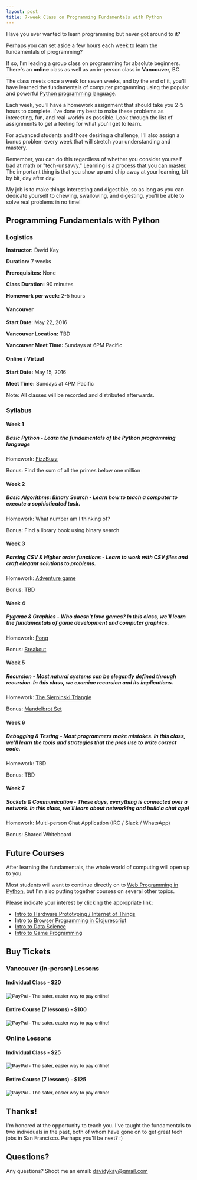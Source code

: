 ```yaml
---
layout: post
title: 7-week Class on Programming Fundamentals with Python
---
```


Have you ever wanted to learn programming but never got around to it?

Perhaps you can set aside a few hours each week to learn the fundamentals of programming?

If so, I'm leading a group class on programming for absolute beginners. There's an **online** class as well as an in-person class in **Vancouver**, BC.

The class meets once a week for seven weeks, and by the end of it, you'll have learned the fundamentals of computer progamming using the popular and powerful [Python programming language](https://en.wikipedia.org/wiki/Python_(programming_language)).

Each week, you'll have a homework assignment that should take you 2-5 hours to complete. I've done my best to make these problems as interesting, fun, and real-worldy as possible. Look through the list of assignments to get a feeling for what you'll get to learn.

For advanced students and those desiring a challenge, I'll also assign a bonus problem every week that will stretch your understanding and mastery. 

Remember, you can do this regardless of whether you consider yourself bad at math or "tech-unsavvy."
Learning is a process that you [can master](http://www.amazon.com/dp/039916524X/ref=r_soa_w_d).
The important thing is that you show up and chip away at your learning, bit by bit, day after day.

My job is to make things interesting and digestible, so as long as you can dedicate yourself to chewing, swallowing, and digesting, you'll be able to solve real problems in no time!

## Programming Fundamentals with Python

### Logistics

**Instructor:** David Kay

**Duration:** 7 weeks

**Prerequisites:** None

**Class Duration:** 90 minutes

**Homework per week:** 2-5 hours

#### Vancouver

**Start Date**: May 22, 2016

**Vancouver Location:** TBD

**Vancouver Meet Time:** Sundays at 6PM Pacific

#### Online / Virtual

**Start Date:** May 15, 2016

**Meet Time:** Sundays at 4PM Pacific

Note: All classes will be recorded and distributed afterwards.

### Syllabus

#### Week 1

##### Basic Python - Learn the fundamentals of the Python programming language

Homework: [FizzBuzz](https://en.wikipedia.org/wiki/Fizz_buzz)

Bonus: Find the sum of all the primes below one million

#### Week 2

##### Basic Algorithms: Binary Search - Learn how to teach a computer to execute a sophisticated task.

Homework: What number am I thinking of?

Bonus: Find a library book using binary search

#### Week 3

##### Parsing CSV & Higher order functions - Learn to work with CSV files and craft elegant solutions to problems.

Homework: [Adventure game](https://en.wikipedia.org/wiki/Interactive_fiction)

Bonus: TBD

#### Week 4

##### Pygame & Graphics - Who doesn't love games? In this class, we'll learn the fundamentals of game development and computer graphics.

Homework: [Pong](https://en.wikipedia.org/wiki/Pong)

Bonus: [Breakout](https://en.wikipedia.org/wiki/Breakout_(video_game))

#### Week 5 

##### Recursion - Most natural systems can be elegantly defined through recursion. In this class, we examine recursion and its implications.

Homework: [The Sierpinski Triangle](https://en.wikipedia.org/wiki/Sierpinski_triangle)

Bonus: [Mandelbrot Set](https://en.wikipedia.org/wiki/Mandlebrot_set)

#### Week 6

##### Debugging & Testing - Most programmers make mistakes. In this class, we'll learn the tools and strategies that the pros use to write correct code.

Homework: TBD

Bonus: TBD

#### Week 7

##### Sockets & Communication - These days, everything is connected over a network. In this class, we'll learn about networking and build a chat app!

Homework: Multi-person Chat Application (IRC / Slack / WhatsApp)

Bonus: Shared Whiteboard

## Future Courses

After learning the fundamentals, the whole world of computing will open up to you.

Most students will want to continue directly on to [Web Programming in Python](/Intro-to-Web-Programming-With-Python), but I'm also putting together courses on several other topics. 

Please indicate your interest by clicking the appropriate link:

* [Intro to Hardware Prototyping / Internet of Things](/Internet-of-Things-With-Python)
* [Intro to Browser Programming in Clojurescript](/Intro-to-Browser-Programming-With-Clojurescript)
* [Intro to Data Science](/Intro-to-Data-Science-with-Python)
* [Intro to Game Programming](/Intro-to-Game-Programming)

## Buy Tickets

### Vancouver (In-person) Lessons
        
#### Individual Class - $20

<form action="https://www.paypal.com/cgi-bin/webscr" method="post" target="_top">
    <input type="hidden" name="cmd" value="_s-xclick">
    <input type="hidden" name="hosted_button_id" value="8YGJRU5HCXUH4">
    <input type="image" src="https://www.paypalobjects.com/en_US/i/btn/btn_buynowCC_LG.gif" border="0" name="submit" alt="PayPal - The safer, easier way to pay online!">
    <img alt="" border="0" src="https://www.paypalobjects.com/en_US/i/scr/pixel.gif" width="1" height="1">
</form>
            
#### Entire Course (7 lessons) - $100 

<form action="https://www.paypal.com/cgi-bin/webscr" method="post" target="_top">
<input type="hidden" name="cmd" value="_s-xclick">
<input type="hidden" name="hosted_button_id" value="ZEEDS48HPZU9L">
<input type="image" src="https://www.paypalobjects.com/en_US/i/btn/btn_buynowCC_LG.gif" border="0" name="submit" alt="PayPal - The safer, easier way to pay online!">
<img alt="" border="0" src="https://www.paypalobjects.com/en_US/i/scr/pixel.gif" width="1" height="1">
</form>

### Online Lessons

#### Individual Class - $25

<form action="https://www.paypal.com/cgi-bin/webscr" method="post" target="_top">
    <input type="hidden" name="cmd" value="_s-xclick">
    <input type="hidden" name="hosted_button_id" value="G78FSDUC7L4UU">
    <input type="image" src="https://www.paypalobjects.com/en_US/i/btn/btn_buynowCC_LG.gif" border="0" name="submit" alt="PayPal - The safer, easier way to pay online!">
    <img alt="" border="0" src="https://www.paypalobjects.com/en_US/i/scr/pixel.gif" width="1" height="1">
</form>

#### Entire Course (7 lessons) - $125 

<form action="https://www.paypal.com/cgi-bin/webscr" method="post" target="_top">
    <input type="hidden" name="cmd" value="_s-xclick">
    <input type="hidden" name="hosted_button_id" value="C2HSDYL9EB576">
    <input type="image" src="https://www.paypalobjects.com/en_US/i/btn/btn_buynowCC_LG.gif" border="0" name="submit" alt="PayPal - The safer, easier way to pay online!">
    <img alt="" border="0" src="https://www.paypalobjects.com/en_US/i/scr/pixel.gif" width="1" height="1">
</form>

## Thanks!

I'm honored at the opportunity to teach you. I've taught the fundamentals to two individuals in the past, both of whom have gone on to get great tech jobs in San Francisco. Perhaps you'll be next? :)

## Questions?

Any questions? Shoot me an email: [davidykay@gmail.com](mailto:davidykay@gmail.com)
